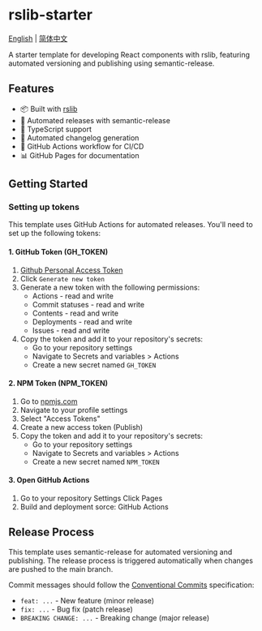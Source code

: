 # rslib-starter

[English](README.md) | [简体中文](README_ZH.md)

A starter template for developing React components with rslib, featuring automated versioning and publishing using semantic-release.

## Features

- 📦 Built with [rslib](https://github.com/web-infra-dev/rslib)
- 🚀 Automated releases with semantic-release
- 🎯 TypeScript support
- 📝 Automated changelog generation
- 🔄 GitHub Actions workflow for CI/CD
- 📊 GitHub Pages for documentation

## Getting Started

### Setting up tokens

This template uses GitHub Actions for automated releases. You'll need to set up the following tokens:

#### 1. GitHub Token (GH_TOKEN)

1. [Github Personal Access Token](https://github.com/settings/tokens)
2. Click `Generate new token`
3. Generate a new token with the following permissions:
   - Actions - read and write
   - Commit statuses - read and write
   - Contents - read and write
   - Deployments - read and write
   - Issues - read and write
4. Copy the token and add it to your repository's secrets:
   - Go to your repository settings
   - Navigate to Secrets and variables > Actions
   - Create a new secret named `GH_TOKEN`

#### 2. NPM Token (NPM_TOKEN)

1. Go to [npmjs.com](https://www.npmjs.com/)
2. Navigate to your profile settings
3. Select "Access Tokens"
4. Create a new access token (Publish)
5. Copy the token and add it to your repository's secrets:
   - Go to your repository settings
   - Navigate to Secrets and variables > Actions
   - Create a new secret named `NPM_TOKEN`


#### 3. Open GitHub Actions

1. Go to your repository Settings Click Pages
2. Build and deployment sorce: GitHub Actions

## Release Process

This template uses semantic-release for automated versioning and publishing. The release process is triggered automatically when changes are pushed to the main branch.

Commit messages should follow the [Conventional Commits](https://www.conventionalcommits.org/) specification:

- `feat: ...` - New feature (minor release)
- `fix: ...` - Bug fix (patch release)
- `BREAKING CHANGE: ...` - Breaking change (major release)
